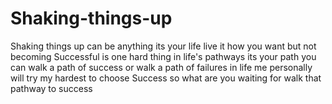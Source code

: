 # Shaking-things-up
Shaking things up can be anything its your life live it how you want but not becoming Successful is one hard thing in life's pathways its your path you can walk a path of success or walk a path of failures in life me personally will try my hardest to choose Success so what are you waiting for walk that pathway to success 
